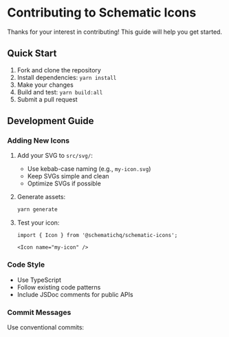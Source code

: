 # Contributing to Schematic Icons

Thanks for your interest in contributing! This guide will help you get started.

## Quick Start

1. Fork and clone the repository
2. Install dependencies: `yarn install`
3. Make your changes
4. Build and test: `yarn build:all`
5. Submit a pull request

## Development Guide

### Adding New Icons

1. Add your SVG to `src/svg/`:
   - Use kebab-case naming (e.g., `my-icon.svg`)
   - Keep SVGs simple and clean
   - Optimize SVGs if possible

2. Generate assets:
   ```bash
   yarn generate
   ```

3. Test your icon:
   ```tsx
   import { Icon } from '@schematichq/schematic-icons';

   <Icon name="my-icon" />
   ```

### Code Style

- Use TypeScript
- Follow existing code patterns
- Include JSDoc comments for public APIs

### Commit Messages

Use conventional commits:
